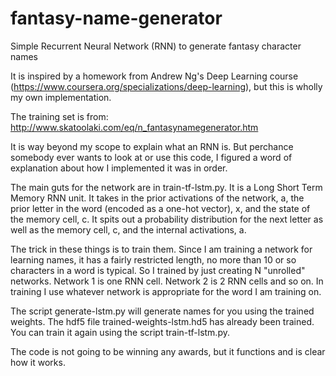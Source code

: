 # fantasy-name-generator
Simple Recurrent Neural Network (RNN) to generate fantasy character names

It is inspired by a homework from Andrew Ng's Deep Learning course
(https://www.coursera.org/specializations/deep-learning), but this is
wholly my own implementation. 

The training set is from: 
http://www.skatoolaki.com/eq/n_fantasynamegenerator.htm

It is way beyond my scope to explain what an RNN is. But perchance somebody
ever wants to look at or use this code, I figured a word of explanation
about how I implemented it was in order. 

The main guts for the network are in train-tf-lstm.py. It is a Long
Short Term Memory RNN unit. It takes in the prior activations of the network,
a, the prior letter in the word (encoded as a one-hot vector), x,
and the state of the memory cell, c. It spits out a probability distribution
for the next letter as well as the memory cell, c, and the internal activations,
a.

The trick in these things is to train them. Since I am training a network for
learning names, it has a fairly restricted length, no more than 10 or so
characters in a word is typical. So I trained by just creating N "unrolled"
networks. Network 1 is one RNN cell. Network 2 is 2 RNN cells and so on.
In training I use whatever network is appropriate for the word I am training
on.

The script generate-lstm.py will generate names for you using the trained
weights. The hdf5 file trained-weights-lstm.hd5 has already been trained. You
can train it again using the script train-tf-lstm.py.

The code is not going to be winning any awards, but it functions and is
clear how it works.
